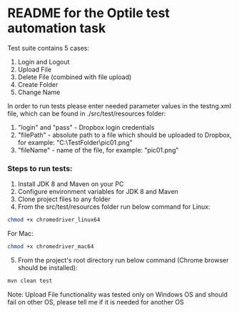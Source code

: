 # README for the Optile test automation task

Test suite contains 5 cases:
1) Login and Logout
2) Upload File
3) Delete File (combined with file upload)
4) Create Folder
5) Change Name

In order to run tests please enter needed parameter values in the testng.xml file, which can be found in ./src/test/resources folder:
1) "login" and "pass" - Dropbox login credentials
2) "filePath" - absolute path to a file which should be uploaded to Dropbox, for example: "C:\TestFolder\pic01.png"
3) "fileName" - name of the file, for example: "pic01.png"

### Steps to run tests:

1) Install JDK 8 and Maven on your PC
2) Configure environment variables for JDK 8 and Maven
3) Clone project files to any folder
4) From the src/test/resources folder run below command for Linux:
```bash
chmod +x chromedriver_linux64
```
For Mac:
```bash
chmod +x chromedriver_mac64
```
5) From the project's root directory run below command (Chrome browser should be installed):
```bash
mvn clean test
```


Note: Upload File functionality was tested only on Windows OS and should fail on other OS, please tell me if it is needed for another OS